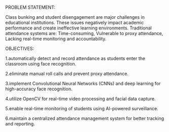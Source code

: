 PROBLEM STATEMENT:

Class bunking and student disengagement are major challenges in educational institutions.
These issues negatively impact academic performance and create ineffective learning environments.
Traditional attendance systems are:
  Time-consuming,
  Vulnerable to proxy attendance,
  Lacking real-time monitoring and accountability.

OBJECTIVES:

1.automatically detect and record attendance as students enter the classroom using face recognition.

2.eliminate manual roll calls and prevent proxy attendance.

3.implement Convolutional Neural Networks (CNNs) and deep learning for high-accuracy face recognition.

4.utilize OpenCV for real-time video processing and facial data capture.

5.enable real-time monitoring of students using AI-powered surveillance.












6.maintain a centralized attendance management system for better tracking and reporting.
